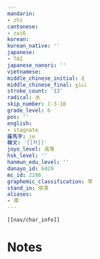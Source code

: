 ```yaml
---
mandarin:
- zhì
cantonese:
- zai6
korean:
korean_native: ''
japanese:
- TAI
japanese_nanori: ''
vietnamese:
middle_chinese_initial: ɖ
middle_chinese_final: ɣiᴇi
stroke_count: '13'
radical: 水
skip_number: 1-3-10
grade_level: 6
pos: ''
english:
- stagnate
羅馬字: je
韓文: '[[저]]'
joyo_level: 高等
hsk_level: ''
hanmun_edu_level: ''
danayo_id: 6429
mc_id: 2286
graphemic_classification: 帯
stand_in: 停滞
aliases:
- 滯
---
```

```meta-bind-embed
[[nav/char_info]]
```

# Notes
